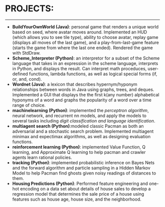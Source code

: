 # PROJECTS: 
----------------------------------------------
- **BuildYourOwnWorld (Java)**: personal game that renders a unique world based on seed, where avatar moves around. Implemented an HUD (which allows you to see tile type), ability to choose avatar, replay game (displays all moves of the last game), and a play-from-last-game feature (starts the game from where the last one ended). Rendered the game with StdDraw.
- **Scheme_Interpreter (Python)**: an interpretor for a subset of the Scheme language that takes in an expression in the scheme language, interprets in Python, and displays the result. Can interpret math proceduces, user-defined functions, lambda functions, as well as logical special forms (if, or, and, cond).  
- **Wordnet (Java)**: a lexicon that describes hypernym/hyponym relationships between words in Java using graphs, trees, and deques. Implemented a GUI that displays the the first k(any number) alphabetical hyponyms of a word and graphs the popularity of a word over a time range of choice.
- **machinelearning (Python)**: implemented the *perceptron algorithm*, neural network, and recurrent nn models, and apply the models to several tasks including *digit classification and language identification*.
- **multiagent search (Python)**:modeled classic Pacman as both an adversarial and a stochastic search problem. Implemented multiagent minimax and expectimax algorithms, as well as designing evaluation functions.
- **reinforcement learning (Python)**: implemented Value Function, Q learning, and Approximate Q learning to help pacman and crawler agents learn rational policies.
- **tracking (Python)**: implemented probabilistic inference on Bayes Nets and the forward algorithm and particle sampling in a Hidden Markov Model to help Pacman find ghosts given noisy readings of distances to them.
- **Housing Predictions (Python)**: Performed feature engineering and one-hot encoding on a data set about details of house sales to develop a regression model that determines the sale price of a house using features such as house age, house size, and the neighborhood.
